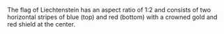 The flag of Liechtenstein has an aspect ratio of 1:2 and consists of two horizontal stripes of blue (top) and red (bottom) with a crowned gold and red shield at the center.